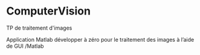 # ComputerVision
TP de traitement d'images

Application Matlab développer à zéro pour le traitement des images à l’aide de GUI /Matlab
